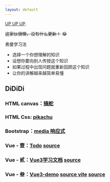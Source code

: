 ```yaml
---
layout: default
---
```


[UP UP UP](another-page).

 ~~这家伙很懒，没有什么更新！~~ &#x1F602;

弗曼学习法
- 选择一个你想理解的知识
- 设想你要向别人传授这个知识
- 如果过程中出现问题就重新回顾这个知识
- 让你的讲解越来越简单易懂

## [](#header-2)DiDiDi

### [](#header-3)HTML canvas：[搞蛇](/testHTML/snake2.html)

### [](#header-3)HTML Css: [pikachu](/testHTML/pikachu.html)

### [](#header-3)Bootstrap：[media 响应式](/navbar/navbar.html)

### [](#header-3)Vue - 壹：[Todo](/vue-todo/dist/index.html) [source](https://github.com/Sanm-ZH/vue-todo)

### [](#header-3)Vue - 贰：[Vue3学习文档](/vue3-doc/) [source](https://github.com/Sanm-ZH/vue3-doc)

### [](#header-3)Vue - 叁：[Vue3-demo](/vue3-ts-vite/) [source vite](https://github.com/Sanm-ZH/vue3-ts-vite) [source](https://github.com/Sanm-ZH/test-vue3-learn)
